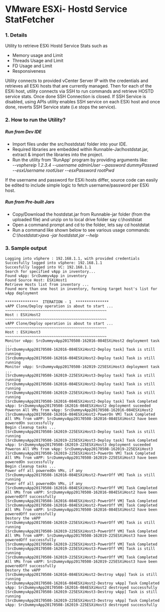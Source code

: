 # VMware ESXi- Hostd Service StatFetcher
### 1. Details
Utility to retrieve ESXi Hostd Service Stats such as
 * Memory usage and Limit
 * Threads Usage and Limit
 * FD Usage and Limit
 * Responsiveness

Utility connects to provided vCenter Server IP with the credentials and retrieves all ESXi hosts that are currently managed. Then for each of the ESXi host, utility connects via SSH to run commands and retrieve HOSTD service stats. Once done SSH Connection is closed.
If SSH Service is disabled, using APIs utility enables SSH service on each ESXi host and once done, reverts SSH Service state (i.e stops the service).

### 2. How to run the Utility?
##### Run from Dev IDE

 * Import files under the src/hostdstat/ folder into your IDE.
 * Required libraries are embedded within Runnable-Jar/hostdstat.jar, extract & import the libraries into the project.
 *  Run the utility from 'RunApp' program by providing arguments like:  
 _--vsphereip 1.2.3.4 --username adminUser --password dummyPasswd --esxUsername rootUser --esxPassword rootPwd_

If the username and password for ESXi hosts differ, source code can easily be edited to include simple logic to fetch username/password per ESXi host.

##### Run from Pre-built Jars
 * Copy/Download the hostdstat.jar from Runnable-jar folder (from the uploaded file) and unzip on to local drive folder say c:\hostdstat
 * Open a command prompt and cd to the folder, lets say cd hostdstat
 * Run a command like shown below to see various usage commands:  
 _C:\hostdstat>java -jar hostdstat.jar --help_
 
### 3. Sample output
```
Logging into vSphere : 192.168.1.1, with provided credentials
Succesfully logged into vSphere: 192.168.1.1
Succesfully logged into VC: 192.168.1.1
Search for specified vApp in inventory...
Found vApp: SrcDummyvApp in inventory
Found Source Host: ESXiHost1
Retrieve Hosts list from inventory ...
Found more than one host in inventory, forming target host's list for vApp deployment

***************  ITERATION - 1  *************** 
vAPP Clone/Deploy operation is about to start ...
~~~~~~~~~~~~~~~~~~~~~~~~~~~~~~~~~~~~~~~~~~~~~~
Host : ESXiHost2
~~~~~~~~~~~~~~~~~~~~~~~~~~~~~~~~~~~~~~~~~~~~~~
vAPP Clone/Deploy operation is about to start ...
~~~~~~~~~~~~~~~~~~~~~~~~~~~~~~~~~~~~~~~~~~~~~~
Host : ESXiHost3
~~~~~~~~~~~~~~~~~~~~~~~~~~~~~~~~~~~~~~~~~~~~~~
Monitor vApp: SrcDummyvApp20170508-162016-084ESXiHost2 deployment task ...
[SrcDummyvApp20170508-162016-084ESXiHost2-Deploy task] Task is still running
[SrcDummyvApp20170508-162016-084ESXiHost2-Deploy task] Task is still running
Monitor vApp: SrcDummyvApp20170508-162019-225ESXiHost3 deployment task ...
[SrcDummyvApp20170508-162019-225ESXiHost3-Deploy task] Task is still running
[SrcDummyvApp20170508-162016-084ESXiHost2-Deploy task] Task is still running
[SrcDummyvApp20170508-162019-225ESXiHost3-Deploy task] Task is still running
[SrcDummyvApp20170508-162016-084ESXiHost2-Deploy task] Task Completed
vApp: SrcDummyvApp20170508-162016-084ESXiHost2 deployment suceeded
Poweron All VMs from vApp: SrcDummyvApp20170508-162016-084ESXiHost2
[SrcDummyvApp20170508-162016-084ESXiHost2-PowerOn VM] Task Completed
All VMs from vAPP: SrcDummyvApp20170508-162016-084ESXiHost2 have been poweredOn successfully
Begin cleanup tasks ...
[SrcDummyvApp20170508-162019-225ESXiHost3-Deploy task] Task is still running
[SrcDummyvApp20170508-162019-225ESXiHost3-Deploy task] Task Completed
vApp: SrcDummyvApp20170508-162019-225ESXiHost3 deployment suceeded
Poweron All VMs from vApp: SrcDummyvApp20170508-162019-225ESXiHost3
[SrcDummyvApp20170508-162019-225ESXiHost3-PowerOn VM] Task Completed
All VMs from vAPP: SrcDummyvApp20170508-162019-225ESXiHost3 have been poweredOn successfully
Begin cleanup tasks ...
Power off all poweredOn VMs, if any
[SrcDummyvApp20170508-162016-084ESXiHost2-PowerOff VM] Task is still running
Power off all poweredOn VMs, if any
[SrcDummyvApp20170508-162016-084ESXiHost2-PowerOff VM] Task Completed
All VMs from vAPP: SrcDummyvApp20170508-162016-084ESXiHost2 have been poweredOff successfully
[SrcDummyvApp20170508-162016-084ESXiHost2-PowerOff VM] Task Completed
[SrcDummyvApp20170508-162016-084ESXiHost2-PowerOff VM] Task Completed
All VMs from vAPP: SrcDummyvApp20170508-162016-084ESXiHost2 have been poweredOff successfully
Destory the vAPP
[SrcDummyvApp20170508-162019-225ESXiHost3-PowerOff VM] Task is still running
[SrcDummyvApp20170508-162019-225ESXiHost3-PowerOff VM] Task Completed
All VMs from vAPP: SrcDummyvApp20170508-162019-225ESXiHost3 have been poweredOff successfully
[SrcDummyvApp20170508-162019-225ESXiHost3-PowerOff VM] Task Completed
[SrcDummyvApp20170508-162019-225ESXiHost3-PowerOff VM] Task is still running
[SrcDummyvApp20170508-162019-225ESXiHost3-PowerOff VM] Task Completed
All VMs from vAPP: SrcDummyvApp20170508-162019-225ESXiHost3 have been poweredOff successfully
Destory the vAPP
[SrcDummyvApp20170508-162016-084ESXiHost2-Destroy vApp] Task is still running
[SrcDummyvApp20170508-162016-084ESXiHost2-Destroy vApp] Task Completed
vApp: SrcDummyvApp20170508-162016-084ESXiHost2 destroyed successfully
[SrcDummyvApp20170508-162019-225ESXiHost3-Destroy vApp] Task is still running
[SrcDummyvApp20170508-162019-225ESXiHost3-Destroy vApp] Task Completed
vApp: SrcDummyvApp20170508-162019-225ESXiHost3 destroyed successfully
```
